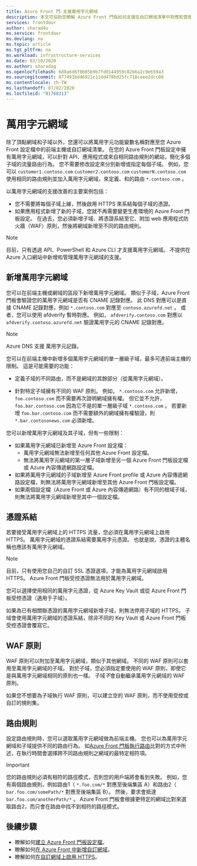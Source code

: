 ```yaml
---
title: Azure Front 門-支援萬用字元網域
description: 本文可協助您瞭解 Azure Front 門板如何支援在自訂網域清單中對應和管理萬用字元網域。
services: frontdoor
author: sharad4u
ms.service: frontdoor
ms.devlang: na
ms.topic: article
ms.tgt_pltfrm: na
ms.workload: infrastructure-services
ms.date: 03/10/2020
ms.author: sharadag
ms.openlocfilehash: 6d8a6d6f0b05b9b7fd0144959c82b6a2c9e659a3
ms.sourcegitcommit: 877491bd46921c11dd478bd25fc718ceee2dcc08
ms.contentlocale: zh-TW
ms.lasthandoff: 07/02/2020
ms.locfileid: "81768313"
---
```

# <a name="wildcard-domains"></a>萬用字元網域

除了頂點網域和子域以外，您還可以將萬用字元功能變數名稱對應至您 Azure Front 設定檔中的前端主機或自訂網域清單。 在您的 Azure Front 門板設定中擁有萬用字元網域，可以針對 API、應用程式或來自相同路由規則的網站，簡化多個子域的流量路由行為。 您不需要修改設定來分別新增或指定每個子域。 例如，您可以 `customer1.contoso.com` `customer2.contoso.com` `customerN.contoso.com` 使用相同的路由規則並加入萬用字元網域，來定義、和的路由 `*.contoso.com` 。

以萬用字元網域的支援改善的主要案例包括：

- 您不需要將每個子域上線，然後啟用 HTTPS 來系結每個子域的憑證。
- 如果應用程式新增了新的子域，您就不再需要變更生產環境的 Azure Front 門板設定。 在過去，您必須新增子域、將憑證系結至它、附加 web 應用程式防火牆（WAF）原則，然後將網域新增至不同的路由規則。

> [!NOTE]
> 目前，只有透過 API、PowerShell 和 Azure CLI 才支援萬用字元網域。 不提供在 Azure 入口網站中新增和管理萬用字元網域的支援。

## <a name="adding-wildcard-domains"></a>新增萬用字元網域

您可以在前端主機或網域的區段下新增萬用字元網域。 類似于子域，Azure Front 門板會驗證您的萬用字元網域是否有 CNAME 記錄對應。 此 DNS 對應可以是直接 CNAME 記錄對應，例如 `*.contoso.com` 對應至 `contoso.azurefd.net` 。 或者，您可以使用 afdverify 暫時對應。 例如， `afdverify.contoso.com` 對應以 `afdverify.contoso.azurefd.net` 驗證萬用字元的 CNAME 記錄對應。

> [!NOTE]
> Azure DNS 支援 萬用字元記錄。

您可以在前端主機中新增多個萬用字元網域的單一層級子域，最多可達前端主機的限制。 這是可能需要的功能：

- 定義子域的不同路由，而不是網域的其餘部分（從萬用字元網域）。

- 針對特定子域擁有不同的 WAF 原則。 例如， `*.contoso.com` 允許新增， `foo.contoso.com` 而不需要再次證明網域擁有權。 但它並不允許， `foo.bar.contoso.com` 因為它不是的單一層級子域 `*.contoso.com` 。 若要新增 `foo.bar.contoso.com` 而不需要額外的網域擁有權驗證，則 `*.bar.contosonews.com` 必須新增。

您可以新增萬用字元網域及其子域，但有一些限制：

- 如果萬用字元網域已新增至 Azure Front 設定檔：
  - 萬用字元網域無法新增至任何其他 Azure Front 設定檔。
  - 無法將萬用字元網域的第一層子域新增至另一個 Azure Front 門板設定檔或 Azure 內容傳遞網路設定檔。
- 如果將萬用字元網域的子域新增至 Azure Front profile 或 Azure 內容傳遞網路設定檔，則無法將萬用字元網域新增至其他 Azure Front 門板設定檔。
- 如果兩個設定檔（Azure Front 或 Azure 內容傳遞網路）有不同的根域子域，則無法將萬用字元網域新增至其中一個設定檔。

## <a name="certificate-binding"></a>憑證系結

若要接受萬用字元網域上的 HTTPS 流量，您必須在萬用字元網域上啟用 HTTPS。 萬用字元網域的憑證系結需要萬用字元憑證。 也就是說，憑證的主體名稱也應該有萬用字元網域。

> [!NOTE]
> 目前，只有使用您自己的自訂 SSL 憑證選項，才能為萬用字元網域啟用 HTTPS。 Azure Front 門板受控憑證無法用於萬用字元網域。

您可以選擇使用相同的萬用字元憑證，從 Azure Key Vault 或從 Azure Front 門板受控憑證（適用于子域）。

如果為已有相關聯憑證的萬用字元網域新增子域，則無法停用子域的 HTTPS。 子域會使用萬用字元網域的憑證系結，除非不同的 Key Vault 或 Azure Front 門板受控憑證會覆寫它。

## <a name="waf-policies"></a>WAF 原則

WAF 原則可以附加至萬用字元網域，類似于其他網域。 不同的 WAF 原則可以套用至萬用字元網域的子域。 對於子域，您必須指定要使用的 WAF 原則，即使它是與萬用字元網域相同的原則也一樣。 子域*不*會自動繼承萬用字元網域的 WAF 原則。

如果您不想要為子域執行 WAF 原則，可以建立空的 WAF 原則，而不使用受控或自訂的規則集。

## <a name="routing-rules"></a>路由規則

設定路由規則時，您可以選取萬用字元網域做為前端主機。 您也可以為萬用字元網域和子域提供不同的路由行為。 如[Azure Front 門板執行路由](front-door-route-matching.md)比對的方式中所述，在執行時間會選擇跨不同路由規則之網域的最特定相符項。

> [!IMPORTANT]
> 您的路由規則必須有相符的路徑模式，否則您的用戶端將會看到失敗。 例如，您有兩個路由規則，例如路由1（ `*.foo.com/*` 對應至後端集區 A）和路由2（ `bar.foo.com/somePath/*` 對應至後端集區 B）。 然後，要求會抵達 `bar.foo.com/anotherPath/*` 。 Azure Front 門板會根據更特定的網域比對來選取路由2，而只會在路由中找不到相符的路徑模式。

## <a name="next-steps"></a>後續步驟

- 瞭解如何[建立 Azure Front 門板設定檔](quickstart-create-front-door.md)。
- 瞭解如何[在 Azure Front 中新增自訂網域](front-door-custom-domain.md)。
- 瞭解如何[在自訂網域上啟用 HTTPS](front-door-custom-domain-https.md)。
